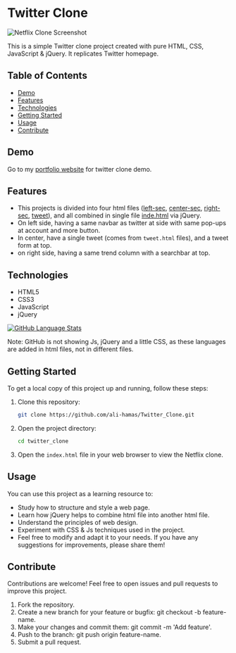 # Twitter Clone

![Netflix Clone Screenshot]([/Images/twitter_clone.png](https://drive.google.com/file/d/1Pj_PRLOdOA-trYo_XvUo25EmwdrkY5Ii/view?usp=drive_link))

This is a simple Twitter clone project created with pure HTML, CSS, JavaScript & jQuery. It replicates Twitter homepage.

## Table of Contents

- [Demo](#demo)
- [Features](#features)
- [Technologies](#technologies)
- [Getting Started](#getting-started)
- [Usage](#usage)
- [Contribute](#contribute)

## Demo

Go to my [portfolio website](http://alihamas.com/projects/twitter_clone) for twitter clone demo.

## Features

- This projects is divided into four html files ([left-sec](/index-left-sec.html), [center-sec](/index-center-sec.html), [right-sec](/index-right-sec.html), [tweet](/tweet.html)), and all combined in single file [inde.html](/index.html) via jQuery.
- On left side, having a same navbar as twitter at side with same pop-ups at account and more button.
- In center, have a single tweet (comes from `tweet.html` files), and a tweet form at top.
- on right side, having a same trend column with a searchbar at top.

## Technologies

- HTML5
- CSS3
- JavaScript
- jQuery

[![GitHub Language Stats](https://github-readme-stats.vercel.app/api/top-langs/?username=ali-hamas&layout=compact)](https://github.com/ali-hamas/Twitter_Clone.git)

Note: GitHub is not showing Js, jQuery and a little CSS, as these languages are added in html files, not in different files.

## Getting Started

To get a local copy of this project up and running, follow these steps:

1. Clone this repository:

   ```bash
   git clone https://github.com/ali-hamas/Twitter_Clone.git
   ```

2. Open the project directory:

   ```bash
   cd twitter_clone
   ```

3. Open the `index.html` file in your web browser to view the Netflix clone.

## Usage

You can use this project as a learning resource to:

- Study how to structure and style a web page.
- Learn how jQuery helps to combine html file into another html file.
- Understand the principles of web design.
- Experiment with CSS & Js techniques used in the project.
- Feel free to modify and adapt it to your needs. If you have any suggestions for improvements, please share them!

## Contribute

Contributions are welcome! Feel free to open issues and pull requests to improve this project.

1. Fork the repository.
2. Create a new branch for your feature or bugfix: git checkout -b feature-name.
3. Make your changes and commit them: git commit -m 'Add feature'.
4. Push to the branch: git push origin feature-name.
5. Submit a pull request.
